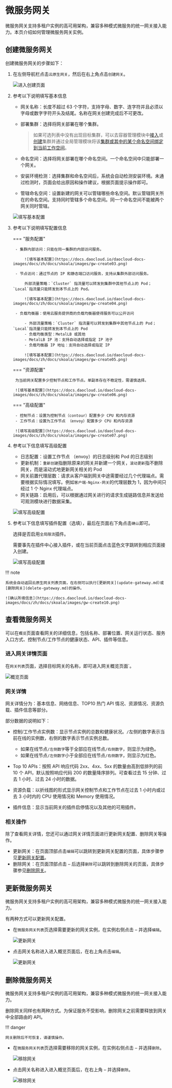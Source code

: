 # 微服务网关

微服务网关支持多租户实例的高可用架构，兼容多种模式微服务的统一网关接入能力。本页介绍如何管理微服务网关实例。

## 创建微服务网关

创建微服务网关的步骤如下：

1. 在左侧导航栏点击`云原生网关`，然后在右上角点击`创建网关`。

    ![进入创建页面](https://docs.daocloud.io/daocloud-docs-images/docs/zh/docs/skoala/images/gw-create01.png)

2. 参考以下说明填写基本信息

    - 网关名称：长度不超过 63 个字符，支持字母、数字、连字符并且必须以字母或数字字符开头及结尾。名称在网关创建完成后不可更改。
    - 部署集群：选择将网关部署在哪个集群。

        > 如果可选列表中没有出现目标集群，可以去容器管理模块中[接入](../../kpanda/user-guide/clusters/integrate-cluster.md)或[创建](../../kpanda/user-guide/clusters/create-cluster.md)集群并通过全局管理模块将该[集群或其中的某个命名空间绑定到当前工作空间](../../ghippo/user-guide/workspace/quota.md#_4)。

    - 命名空间：选择将网关部署在哪个命名空间。一个命名空间中只能部署一个网关。
    - 安装环境检测：选择集群和命名空间后，系统会自动检测安装环境。未通过检测时，页面会给出原因和操作建议，根据页面提示操作即可。
    - 管辖命名空间：设置新建的网关可以管辖哪些命名空间。默认管辖网关所在的命名空间。支持同时管辖多个命名空间。同一个命名空间不能被两个网关同时管辖。

    ![填写基本配置](https://docs.daocloud.io/daocloud-docs-images/docs/zh/docs/skoala/images/gw-create02.png)

3. 参考以下说明填写配置信息

    === "服务配置"

        - 集群内部访问：只能在同一集群的内部访问服务。

            ![填写基本配置](https://docs.daocloud.io/daocloud-docs-images/docs/zh/docs/skoala/images/gw-create03.png)

        - 节点访问：通过节点的 IP 和静态端口访问服务，支持从集群外部访问服务。
        
            外部流量策略：`Cluster` 指流量可以转发到集群中其他节点上的 Pod；`Local`指流量只能转发到本节点上的 Pod。

            ![填写基本配置](https://docs.daocloud.io/daocloud-docs-images/docs/zh/docs/skoala/images/gw-create04.png)

        - 负载均衡器：使用云服务提供商的负载均衡器使得服务可以公开访问

            - 外部流量策略：`Cluster` 指流量可以转发到集群中其他节点上的 Pod；`Local`指流量只能转发到本节点上的 Pod
            - 负载均衡类型：MetalLB 或其他
            - MetalLB IP 池：支持自动选择或指定 IP 池子
            - 负载均衡器 IP 地址：支持自动选择或指定 IP

            ![填写基本配置](https://docs.daocloud.io/daocloud-docs-images/docs/zh/docs/skoala/images/gw-create05.png)

    === "资源配置"

        为当前网关配置多少控制节点和工作节点。单副本存在不稳定性，需谨慎选择。

        ![填写基本配置](https://docs.daocloud.io/daocloud-docs-images/docs/zh/docs/skoala/images/gw-create06.png)

    === "高级配置"

        - 控制节点：设置为控制节点（contour）配置多少 CPU 和内存资源
        - 工作节点：设置为工作节点 （envoy）配置多少 CPU 和内存资源

        ![填写高级配置](https://docs.daocloud.io/daocloud-docs-images/docs/zh/docs/skoala/images/gw-create07.png)

4. 参考以下信息填写高级配置

    - 日志配置：设置工作节点 （envoy）的日志级别和 Pod 的日志级别
    - 更新机制：`重新创建`指删除原来的网关并新建一个网关，`滚动更新`指不删除网关，而是滚动式地更新网关相关的 Pod
    - 网关前置代理层数：请求从客户端到网关中途需要经过几个代理端点。需要根据实际情况填写。例如`客户端-Nginx-网关`的代理层数为 1，因为中间只经过 1 个 Nginx 代理端点。
    - 网关链路：启用后，可以根据通过网关进行的请求生成链路信息并发送给可观测模块进行数据采集。

    ![填写高级配置](https://docs.daocloud.io/daocloud-docs-images/docs/zh/docs/skoala/images/gw-create08.png)

5. 参考以下信息填写插件配置（选填），最后在页面右下角点击`确认`即可。

    选择是否启用`全局限流`插件。

    需要事先在插件中心接入插件，或在当前页面点击蓝色文字跳转到相应页面接入创建。

    ![填写高级配置](https://docs.daocloud.io/daocloud-docs-images/docs/zh/docs/skoala/images/gw-create09.png)

!!! note

    系统会自动返回云原生网关列表页面，在右侧可以执行[更新网关](update-gateway.md)或[删除网关](delete-gateway.md)的操作。

    ![确认所填信息](https://docs.daocloud.io/daocloud-docs-images/docs/zh/docs/skoala/images/gw-create10.png)

## 查看微服务网关

可以在`概览`页面查看网关的详细信息，包括名称、部署位置、网关运行状态、服务入口方式、控制节点/工作节点的健康状态、API、插件等信息。

### 进入网关详情页面

在`网关列表`页面，选择目标网关的名称，即可进入网关概览页面`。

![概览页面](https://docs.daocloud.io/daocloud-docs-images/docs/skoala/ms-gateway/gateway/imgs/overview.png)

### 网关详情

网关详情分为：基本信息、网络信息、TOP10 热门 API 情况、资源情况、资源负载、插件信息等部分。

部分数据的说明如下：

<!--
- 手工服务接入数：指在`服务列表`页面通过`添加服务`手工添加到当前网关的服务数量。
- 自动服务接入数：指在`服务列表`页面通过`纳管服务`自动添加到当前网关的服务数量。
- 域名管理：指当前网关下的域名数量。
- API 数量：指当前网关中使用的 API 数量。
-->
- 控制/工作节点实例数：显示节点实例的总数和健康状况。`/`左侧的数字表示当前在线的实例数，右侧的数字表示节点实例总数。

    - 如果在线节点`/左侧数字`等于全部应在线节点`/右侧数字`，则显示为绿色。
    - 如果在线节点`/左侧数字`小于全部应在线节点`/右侧数字`，则显示为红色。

- Top 10 APIs：按照 API 响应代码 2xx、4xx、5xx 的数量由高到低排列的前 10 个 API，默认按照响应代码 200 的数量降序排列。可查看过去 15 分钟、过去 1 小时、过去 24 小时的数据。
- 资源负载：以折线图的形式显示网关控制节点和工作节点在过去 1 小时内或过去 3 小时内的 CPU 使用情况和 Memory 使用情况。
- 插件信息：显示当前网关的插件启停情况以及其他的可用插件。

### 相关操作

除了查看网关详情，您还可以通过网关详情页面进行更新网关配置、删除网关等操作。

- 更新网关：在页面顶部点击`编辑`可以跳转到更新网关配置的页面，具体步骤参见[更新网关配置](update-gateway.md)。
- 删除网关：在页面顶部点击 `⋯` 后选择`删除`可以跳转到删除网关的页面，具体步骤参见[删除网关](delete-gateway.md)。
<!--- 管理 API：在“网关数据”部分点击“API 数量”可以进入 API 列表，进行增删改查等操作。-->

## 更新微服务网关

微服务网关支持多租户实例的高可用架构，兼容多种模式微服务的统一网关接入能力。

有两种方式可以更新网关配置。

- 在`微服务网关列表`页选择需要更新的网关实例，在实例右侧点击 `⋯` 并选择`编辑`。

    ![更新网关](https://docs.daocloud.io/daocloud-docs-images/docs/skoala/ms-gateway/gateway/imgs/update.png)

- 点击网关名称进入进入概览页面后，在右上角点击`编辑`。

    ![更新网关](https://docs.daocloud.io/daocloud-docs-images/docs/skoala/ms-gateway/gateway/imgs/update-gateway.png)

## 删除微服务网关

微服务网关支持多租户实例的高可用架构，兼容多种模式微服务的统一网关接入能力。

删除网关同样也有两种方式。为保证服务不受影响，删除网关之前需要释放到网关中全部路由的 API。

!!! danger

    网关删除后不可恢复，请谨慎操作。

- 在`微服务网关列表`页选择需要移除的网关实例，在实例右侧点击 `⋯` 并选择`删除`。

    ![移除网关](https://docs.daocloud.io/daocloud-docs-images/docs/skoala/ms-gateway/gateway/imgs/delete.png)

- 点击网关名称进入进入概览页面后，在右上角 `⋯` 并选择`删除`。

    ![移除网关](https://docs.daocloud.io/daocloud-docs-images/docs/skoala/ms-gateway/gateway/imgs/delete-gateway.png)
